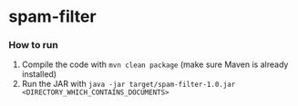# spam-filter

### How to run
1. Compile the code with `mvn clean package` (make sure Maven is already installed)
2. Run the JAR with `java -jar target/spam-filter-1.0.jar <DIRECTORY_WHICH_CONTAINS_DOCUMENTS>`
